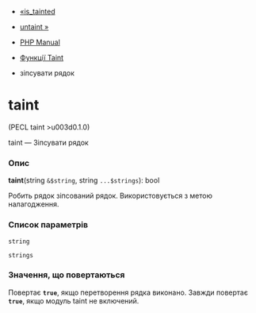 - [«is_tainted](function.is-tainted.md)
- [untaint »](function.untaint.md)

- [PHP Manual](index.md)
- [Функції Taint](ref.taint.md)
- зіпсувати рядок

# taint

(PECL taint \>u003d0.1.0)

taint — Зіпсувати рядок

### Опис

**taint**(string `&$string`, string `...$strings`): bool

Робить рядок зіпсований рядок. Використовується з метою налагодження.

### Список параметрів

`string`

`strings`

### Значення, що повертаються

Повертає **`true`**, якщо перетворення рядка виконано. Завжди
повертає **`true`**, якщо модуль taint не включений.
